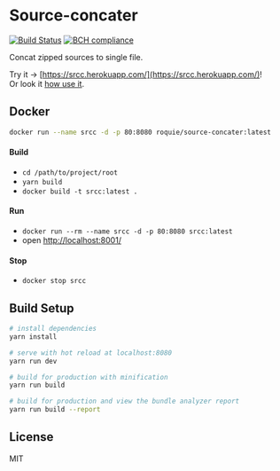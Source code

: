 # Source-concater

[![Build Status](https://travis-ci.org/roquie/source-concater.svg?branch=master)](https://travis-ci.org/roquie/source-concater)
[![BCH compliance](https://bettercodehub.com/edge/badge/roquie/source-concater?branch=master)](https://bettercodehub.com/)

Concat zipped sources to single file.

Try it -> [https://srcc.herokuapp.com/](https://srcc.herokuapp.com/)! <br>
Or look it [how use it](https://raw.githubusercontent.com/roquie/source-concater/master/doc/how-usage.gif).

## Docker

```bash
docker run --name srcc -d -p 80:8080 roquie/source-concater:latest
```

#### Build

* `cd /path/to/project/root`
* `yarn build`
* `docker build -t srcc:latest .`

#### Run

* `docker run --rm --name srcc -d -p 80:8080 srcc:latest`
* open [http://localhost:8001/](http://localhost:8001/)

#### Stop

* `docker stop srcc`

## Build Setup

``` bash
# install dependencies
yarn install

# serve with hot reload at localhost:8080
yarn run dev

# build for production with minification
yarn run build

# build for production and view the bundle analyzer report
yarn run build --report
```

## License

MIT
